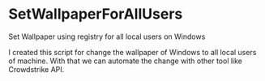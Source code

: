 # SetWallpaperForAllUsers
Set Wallpaper using registry for all local users on Windows

I created this script for change the wallpaper of Windows to all local users of machine.
With that we can automate the change with other tool like Crowdstrike API.

